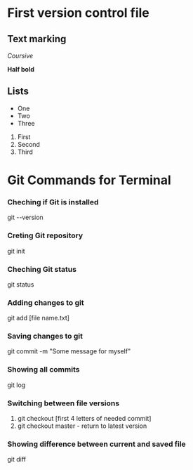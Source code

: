 # First version control file

## Text marking

*Coursive*

**Half bold**

## Lists

* One
* Two
* Three

1. First
2. Second
3. Third

# Git Commands for Terminal

### Cheching if Git is installed

git --version

### Creting Git repository

git init

### Cheching Git status

git status

### Adding changes to git

git add [file name.txt]

### Saving changes to git

git commit -m "Some message for myself"

### Showing all commits

git log

### Switching between file versions

1. git checkout [first 4 letters of needed commit]
2. git checkout master - return to latest version

### Showing difference between current and saved file

git diff

